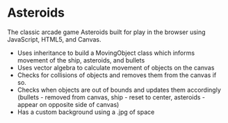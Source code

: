 Asteroids
=========

The classic arcade game Asteroids built for play in the browser using JavaScript, HTML5, and Canvas. 
 * Uses inheritance to build a MovingObject class which informs movement of the ship, asteroids, and bullets
 * Uses vector algebra to calculate movement of objects on the canvas
 * Checks for collisions of objects and removes them from the canvas if so. 
 * Checks when objects are out of bounds and updates them accordingly (bullets - removed from canvas, ship - reset to center, asteroids - appear on opposite side of canvas)
 * Has a custom background using a .jpg of space
